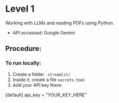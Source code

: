 # Level 1

Working with LLMs and reading PDFs using Python.
- API accessed: Google Gemini

## Procedure:


### To run locally:
1. Create a folder `.streamlit/`
2. Inside it, create a file `secrets.toml`
3. Add your API key there:

[default]
api_key = "YOUR_KEY_HERE"
